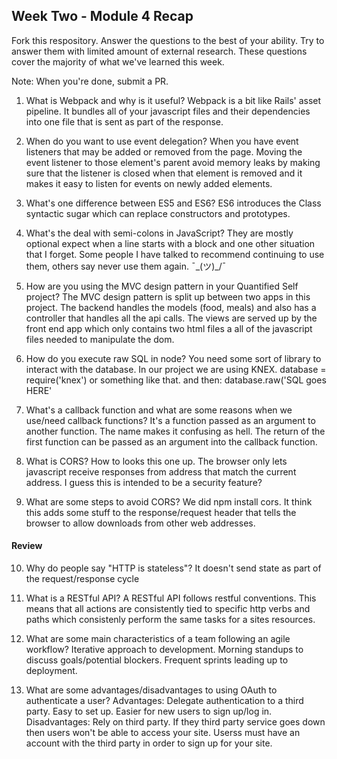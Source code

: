 ## Week Two - Module 4 Recap

Fork this respository. Answer the questions to the best of your ability. Try to answer them with limited amount of external research. These questions cover the majority of what we've learned this week. 

Note: When you're done, submit a PR. 

1. What is Webpack and why is it useful?
  Webpack is a bit like Rails' asset pipeline. It bundles all of your javascript files and their dependencies into one file that is sent as part of the response.

2. When do you want to use event delegation?
  When you have event listeners that may be added or removed from the page. Moving the event listener to those element's parent avoid memory leaks by making sure that the listener is closed when that element is removed and it makes it easy to listen for events on newly added elements.

3. What's one difference between ES5 and ES6?
  ES6 introduces the Class syntactic sugar which can replace constructors and prototypes.

4. What's the deal with semi-colons in JavaScript?
  They are mostly optional expect when a line starts with a block and one other situation that I forget. Some people I have talked to recommend continuing to use them, others say never use them again. ¯\_(ツ)_/¯

5. How are you using the MVC design pattern in your Quantified Self project?
  The MVC design pattern is split up between two apps in this project. The backend handles the models (food, meals) and also has a controller that handles all the api calls. The views are served up by the front end app which only contains two html files a all of the javascript files needed to manipulate the dom.

6. How do you execute raw SQL in node?
  You need some sort of library to interact with the database. In our project we are using KNEX. 
  database = require('knex') or something like that. and then:
  database.raw('SQL goes HERE'

7. What's a callback function and what are some reasons when we use/need callback functions?
  It's a function passed as an argument to another function. The name makes it confusing as hell. The return of the first function can be passed as an argument into the callback function.

8. What is CORS?
  How to looks this one up. The browser only lets javascript receive responses from address that match the current address. I guess this is intended to be a security feature?  

9. What are some steps to avoid CORS?
  We did npm install cors. It think this adds some stuff to the response/request header that tells the browser to allow downloads from other web addresses.

#### Review  

10. Why do people say "HTTP is stateless"?
  It doesn't send state as part of the request/response cycle

11. What is a RESTful API?
  A RESTful API follows restful conventions. This means that all actions are consistently tied to specific http verbs and paths which consistenly perform the same tasks for a sites resources.

12. What are some main characteristics of a team following an agile workflow?
  Iterative approach to development. Morning standups to discuss goals/potential blockers. Frequent sprints leading up to deployment.


13. What are some advantages/disadvantages to using OAuth to authenticate a user?
  Advantages: Delegate authentication to a third party. Easy to set up. Easier for new users to sign up/log in.
  Disadvantages: Rely on third party. If they third party service goes down then users won't be able to access your site. Userss must have an account with the third party in order to sign up for your site.
